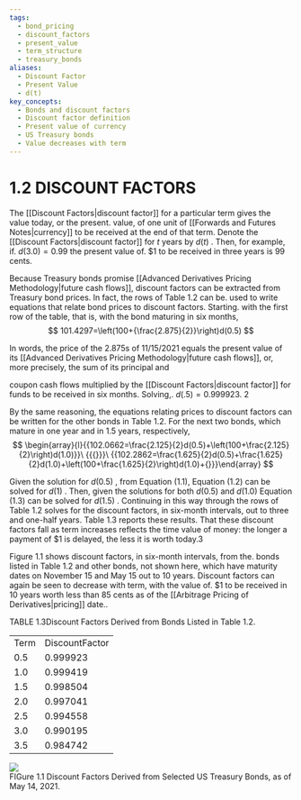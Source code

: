 ```yaml
---
tags:
  - bond_pricing
  - discount_factors
  - present_value
  - term_structure
  - treasury_bonds
aliases:
  - Discount Factor
  - Present Value
  - d(t)
key_concepts:
  - Bonds and discount factors
  - Discount factor definition
  - Present value of currency
  - US Treasury bonds
  - Value decreases with term
---
```


# 1.2 DISCOUNT FACTORS  

The [[Discount Factors|discount factor]] for a particular term gives the value today, or the present. value, of one unit of [[Forwards and Futures Notes|currency]] to be received at the end of that term. Denote the [[Discount Factors|discount factor]] for $t$ years by $d(t)$ . Then, for example, if. $d(3.0)=0.99$ the present value of. $\$1$ to be received in three years is 99 cents.  

Because Treasury bonds promise [[Advanced Derivatives Pricing Methodology|future cash flows]], discount factors can be extracted from Treasury bond prices. In fact, the rows of Table 1.2 can be. used to write equations that relate bond prices to discount factors. Starting. with the first row of the table, that is, with the bond maturing in six months,  
$$
101.4297=\left(100+{\frac{2.875}{2}}\right)d(0.5)
$$  

In words, the price of the 2.875s of 11/15/2021 equals the present value of its [[Advanced Derivatives Pricing Methodology|future cash flows]], or, more precisely, the sum of its principal and  

coupon cash flows multiplied by the [[Discount Factors|discount factor]] for funds to be received in six months. Solving,. $d(.5)=0.999923.$ 2  

By the same reasoning, the equations relating prices to discount factors can be written for the other bonds in Table 1.2. For the next two bonds, which mature in one year and in 1.5 years, respectively,  
$$
\begin{array}{l}{{102.0662=\frac{2.125}{2}d(0.5)+\left(100+\frac{2.125}{2}\right)d(1.0)}}\ {{{}}}\ {{102.2862=\frac{1.625}{2}d(0.5)+\frac{1.625}{2}d(1.0)+\left(100+\frac{1.625}{2}\right)d(1.0)+{}}}\end{array}
$$  

Given the solution for $d(0.5)$ , from Equation (1.1), Equation (1.2) can be solved for $d(1)$ . Then, given the solutions for both $d(0.5)$ and $d(1.0)$ Equation (1.3) can be solved for $d(1.5)$ . Continuing in this way through the rows of Table 1.2 solves for the discount factors, in six-month intervals, out to three and one-half years. Table 1.3 reports these results. That these discount factors fall as term increases reflects the time value of money: the longer a payment of $\$1$ is delayed, the less it is worth today.3  

Figure 1.1 shows discount factors, in six-month intervals, from the. bonds listed in Table 1.2 and other bonds, not shown here, which have maturity dates on November 15 and May 15 out to 10 years. Discount factors can again be seen to decrease with term, with the value of. $\$1$ to be received in 10 years worth less than 85 cents as of the [[Arbitrage Pricing of Derivatives|pricing]] date..  

TABLE 1.3Discount Factors Derived from Bonds Listed in Table 1.2.   


<html><body><table><tr><td>Term</td><td>DiscountFactor</td></tr><tr><td>0.5</td><td>0.999923</td></tr><tr><td>1.0</td><td>0.999419</td></tr><tr><td>1.5</td><td>0.998504</td></tr><tr><td>2.0</td><td>0.997041</td></tr><tr><td>2.5</td><td>0.994558</td></tr><tr><td>3.0</td><td>0.990195</td></tr><tr><td>3.5</td><td>0.984742</td></tr></table></body></html>  

![](208ab44a0a07ebbb9e3253325f91e588400001d592c50ae19aa14609b7e21ae2.jpg)  
FIGure 1.1 Discount Factors Derived from Selected US Treasury Bonds, as of May 14, 2021.  